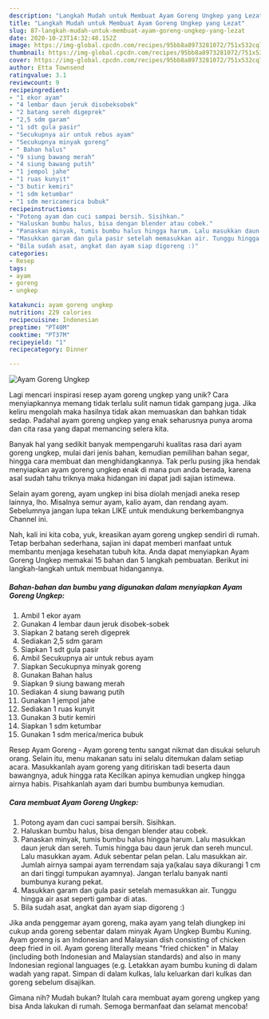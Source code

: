 ```yaml
---
description: "Langkah Mudah untuk Membuat Ayam Goreng Ungkep yang Lezat"
title: "Langkah Mudah untuk Membuat Ayam Goreng Ungkep yang Lezat"
slug: 87-langkah-mudah-untuk-membuat-ayam-goreng-ungkep-yang-lezat
date: 2020-10-23T14:32:48.152Z
image: https://img-global.cpcdn.com/recipes/95bb8a8973281072/751x532cq70/ayam-goreng-ungkep-foto-resep-utama.jpg
thumbnail: https://img-global.cpcdn.com/recipes/95bb8a8973281072/751x532cq70/ayam-goreng-ungkep-foto-resep-utama.jpg
cover: https://img-global.cpcdn.com/recipes/95bb8a8973281072/751x532cq70/ayam-goreng-ungkep-foto-resep-utama.jpg
author: Etta Townsend
ratingvalue: 3.1
reviewcount: 9
recipeingredient:
- "1 ekor ayam"
- "4 lembar daun jeruk disobeksobek"
- "2 batang sereh digeprek"
- "2,5 sdm garam"
- "1 sdt gula pasir"
- "Secukupnya air untuk rebus ayam"
- "Secukupnya minyak goreng"
- " Bahan halus"
- "9 siung bawang merah"
- "4 siung bawang putih"
- "1 jempol jahe"
- "1 ruas kunyit"
- "3 butir kemiri"
- "1 sdm ketumbar"
- "1 sdm mericamerica bubuk"
recipeinstructions:
- "Potong ayam dan cuci sampai bersih. Sisihkan."
- "Haluskan bumbu halus, bisa dengan blender atau cobek."
- "Panaskan minyak, tumis bumbu halus hingga harum. Lalu masukkan daun jeruk dan sereh. Tumis hingga bau daun jeruk dan sereh muncul. Lalu masukkan ayam. Aduk sebentar pelan pelan. Lalu masukkan air. Jumlah airnya sampai ayam terrendam saja ya(kalau saya dikurangi 1 cm an dari tinggi tumpukan ayamnya). Jangan terlalu banyak nanti bumbunya kurang pekat."
- "Masukkan garam dan gula pasir setelah memasukkan air. Tunggu hingga air asat seperti gambar di atas."
- "Bila sudah asat, angkat dan ayam siap digoreng :)"
categories:
- Resep
tags:
- ayam
- goreng
- ungkep

katakunci: ayam goreng ungkep 
nutrition: 229 calories
recipecuisine: Indonesian
preptime: "PT40M"
cooktime: "PT37M"
recipeyield: "1"
recipecategory: Dinner

---
```



![Ayam Goreng Ungkep](https://img-global.cpcdn.com/recipes/95bb8a8973281072/751x532cq70/ayam-goreng-ungkep-foto-resep-utama.jpg)

Lagi mencari inspirasi resep ayam goreng ungkep yang unik? Cara menyiapkannya memang tidak terlalu sulit namun tidak gampang juga. Jika keliru mengolah maka hasilnya tidak akan memuaskan dan bahkan tidak sedap. Padahal ayam goreng ungkep yang enak seharusnya punya aroma dan cita rasa yang dapat memancing selera kita.

Banyak hal yang sedikit banyak mempengaruhi kualitas rasa dari ayam goreng ungkep, mulai dari jenis bahan, kemudian pemilihan bahan segar, hingga cara membuat dan menghidangkannya. Tak perlu pusing jika hendak menyiapkan ayam goreng ungkep enak di mana pun anda berada, karena asal sudah tahu triknya maka hidangan ini dapat jadi sajian istimewa.

Selain ayam goreng, ayam ungkep ini bisa diolah menjadi aneka resep lainnya, lho. Misalnya semur ayam, kalio ayam, dan rendang ayam. Sebelumnya jangan lupa tekan LIKE untuk mendukung berkembangnya Channel ini.


Nah, kali ini kita coba, yuk, kreasikan ayam goreng ungkep sendiri di rumah. Tetap berbahan sederhana, sajian ini dapat memberi manfaat untuk membantu menjaga kesehatan tubuh kita. Anda dapat menyiapkan Ayam Goreng Ungkep memakai 15 bahan dan 5 langkah pembuatan. Berikut ini langkah-langkah untuk membuat hidangannya.

<!--inarticleads1-->

##### Bahan-bahan dan bumbu yang digunakan dalam menyiapkan Ayam Goreng Ungkep:

1. Ambil 1 ekor ayam
1. Gunakan 4 lembar daun jeruk disobek-sobek
1. Siapkan 2 batang sereh digeprek
1. Sediakan 2,5 sdm garam
1. Siapkan 1 sdt gula pasir
1. Ambil Secukupnya air untuk rebus ayam
1. Siapkan Secukupnya minyak goreng
1. Gunakan  Bahan halus
1. Siapkan 9 siung bawang merah
1. Sediakan 4 siung bawang putih
1. Gunakan 1 jempol jahe
1. Sediakan 1 ruas kunyit
1. Gunakan 3 butir kemiri
1. Siapkan 1 sdm ketumbar
1. Gunakan 1 sdm merica/merica bubuk


Resep Ayam Goreng - Ayam goreng tentu sangat nikmat dan disukai seluruh orang. Selain itu, menu makanan satu ini selalu ditemukan dalam setiap acara. Masukkanlah ayam goreng yang ditiriskan tadi beserta daun bawangnya, aduk hingga rata Kecilkan apinya kemudian ungkep hingga airnya habis. Pisahkanlah ayam dari bumbu bumbunya kemudian. 

<!--inarticleads2-->

##### Cara membuat Ayam Goreng Ungkep:

1. Potong ayam dan cuci sampai bersih. Sisihkan.
1. Haluskan bumbu halus, bisa dengan blender atau cobek.
1. Panaskan minyak, tumis bumbu halus hingga harum. Lalu masukkan daun jeruk dan sereh. Tumis hingga bau daun jeruk dan sereh muncul. Lalu masukkan ayam. Aduk sebentar pelan pelan. Lalu masukkan air. Jumlah airnya sampai ayam terrendam saja ya(kalau saya dikurangi 1 cm an dari tinggi tumpukan ayamnya). Jangan terlalu banyak nanti bumbunya kurang pekat.
1. Masukkan garam dan gula pasir setelah memasukkan air. Tunggu hingga air asat seperti gambar di atas.
1. Bila sudah asat, angkat dan ayam siap digoreng :)


Jika anda penggemar ayam goreng, maka ayam yang telah diungkep ini cukup anda goreng sebentar dalam minyak Ayam Ungkep Bumbu Kuning. Ayam goreng is an Indonesian and Malaysian dish consisting of chicken deep fried in oil. Ayam goreng literally means &#34;fried chicken&#34; in Malay (including both Indonesian and Malaysian standards) and also in many Indonesian regional languages (e.g. Letakkan ayam bumbu kuning di dalam wadah yang rapat. Simpan di dalam kulkas, lalu keluarkan dari kulkas dan goreng sebelum disajikan. 

Gimana nih? Mudah bukan? Itulah cara membuat ayam goreng ungkep yang bisa Anda lakukan di rumah. Semoga bermanfaat dan selamat mencoba!
